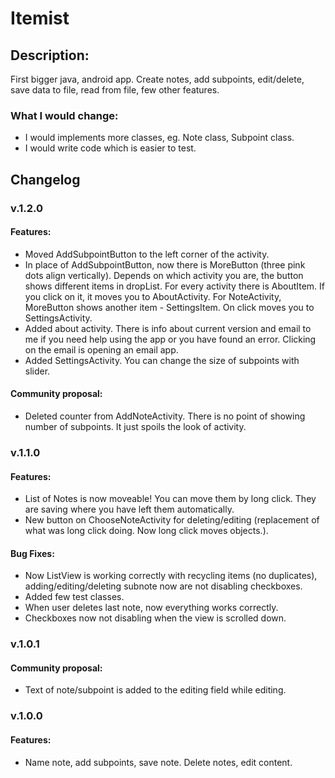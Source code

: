 # Itemist

## Description:
First bigger java, android app. 
Create notes, add subpoints, edit/delete, save data to file, read from file, few other features.

### What I would change:
- I would implements more classes, eg. Note class, Subpoint class.
- I would write code which is easier to test.

## Changelog 

### v.1.2.0

#### Features:
 - Moved AddSubpointButton  to the left corner of the activity.
 - In place of AddSubpointButton, now there is MoreButton (three pink dots align vertically). Depends on which activity you are, the button shows different items in dropList.  For every activity there is AboutItem. If you click on it, it moves you to AboutActivity. For NoteActivity, MoreButton shows another item - SettingsItem. On click moves you to SettingsActivity.
 - Added about activity. There is info about current version and email to me if you need help using the app or you have found an error. Clicking on the email is opening an email app. 
 - Added SettingsActivity. You can change the size of subpoints with slider.
 
#### Community proposal: 
 - Deleted counter from AddNoteActivity. There is no point of showing number of subpoints. It just spoils the look of activity.

### v.1.1.0

#### Features:
  - List of Notes is now moveable! You can move them by long click. They are saving where you have left them automatically.
  - New button on ChooseNoteActivity for deleting/editing (replacement of what was long click doing. Now long click moves objects.).
  
#### Bug Fixes:
  - Now ListView is working correctly with recycling items (no duplicates), adding/editing/deleting subnote now are not disabling checkboxes. 
  - Added few test classes.
  - When user deletes last note, now everything works correctly.
  - Checkboxes now not disabling when the view is scrolled down.

### v.1.0.1

#### Community proposal: 
  - Text of note/subpoint is added to the editing field while editing.

### v.1.0.0

#### Features:
  - Name note, add subpoints, save note. Delete notes, edit content.
